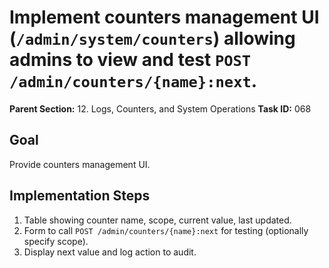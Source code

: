 # Implement counters management UI (`/admin/system/counters`) allowing admins to view and test `POST /admin/counters/{name}:next`.

**Parent Section:** 12. Logs, Counters, and System Operations
**Task ID:** 068

## Goal
Provide counters management UI.

## Implementation Steps
1. Table showing counter name, scope, current value, last updated.
2. Form to call `POST /admin/counters/{name}:next` for testing (optionally specify scope).
3. Display next value and log action to audit.
